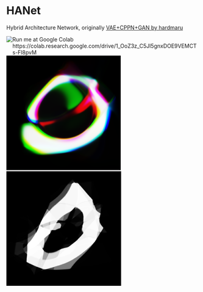 # HANet
Hybrid Architecture Network, originally [VAE+CPPN+GAN by hardmaru](http://blog.otoro.net/2016/04/01/generating-large-images-from-latent-vectors/)

<img height="45px" src="https://colab.research.google.com/img/colab_favicon.ico" align="left">
Run me at Google Colab<br>
https://colab.research.google.com/drive/1_OoZ3z_C5Jl5gnxDOE9VEMCTs-Fl8pvM<br>

<img src="https://raw.githubusercontent.com/Chakazul/HANet/master/images/color.png" height="300px">
<img src="https://raw.githubusercontent.com/Chakazul/HANet/master/images/anim.gif" height="300px">
